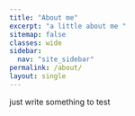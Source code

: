 ```yaml
---
title: "About me"
excerpt: "a little about me "
sitemap: false
classes: wide
sidebar:
  nav: "site_sidebar"
permalink: /about/
layout: single
---
```


just write something to test